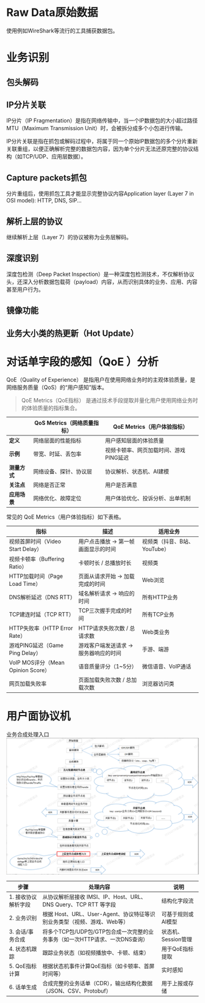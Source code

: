 # Raw Data原始数据
使用例如WireShark等流行的工具捕获数据包。

# 业务识别

## 包头解码

## IP分片关联
IP分片（IP Fragmentation）是指在网络传输中，当一个IP数据包的大小超过路径MTU（Maximum Transmission Unit）时，会被拆分成多个小包进行传输。   

IP分片关联是指在抓包或解码过程中，将属于同一个原始IP数据包的多个分片重新关联重组，以便正确解析完整的数据包内容，因为单个分片无法还原完整的协议结构（如TCP/UDP、应用层数据）。

## Capture packets抓包
分片重组后，使用抓包工具才能显示完整协议内容Application layer (Layer 7 in OSI model): HTTP, DNS, SIP...

## 解析上层的协议
继续解析上层（Layer 7）的协议被称为业务层解码。

## 深度识别
深度包检测（Deep Packet Inspection）是一种深度包检测技术，不仅解析协议头，还深入分析数据包载荷（payload）内容，从而识别具体的业务、应用、内容甚至用户行为。

## 镜像功能

## 业务大小类的热更新（Hot Update）

# 对话单字段的感知（QoE ）分析
QoE（Quality of Experience） 是指用户在使用网络业务时的主观体验质量，是网络服务质量（QoS）的“用户感知”版本。

> QoE Metrics（QoE指标） 是通过技术手段提取并量化用户使用网络业务时的体验质量的指标集合。

|                 | QoS Metrics（网络质量指标）           | QoE Metrics（用户体验指标）              |
|-----------------------|----------------------------------------|-------------------------------------------|
| **定义**              | 网络层面的性能指标                     | 用户感知层面的体验质量                     |
| **示例**              | 带宽、时延、丢包率                     | 视频卡顿率、网页加载时间、游戏PING延迟     |
| **测量方式**          | 网络设备、探针、协议层                 | 协议解析、状态机、AI建模                   |
| **关注点**            | 网络是否正常                           | 用户是否满意                               |
| **应用场景**          | 网络优化、故障定位                     | 用户体验优化、投诉分析、出单机制           |

常见的 QoE Metrics（用户体验指标）如下表格。

| 指标                            | 描述                                           | 适用业务                             |
|---------------------------------|------------------------------------------------|--------------------------------------|
| 视频首屏时间（Video Start Delay） | 用户点击播放 → 第一帧画面显示的时间             | 视频类（抖音、B站、YouTube）         |
| 视频卡顿率（Buffering Ratio）     | 卡顿时长 / 总播放时长                           | 视频类                               |
| HTTP加载时间（Page Load Time）    | 页面从请求开始 → 加载完成的时间                 | Web浏览                              |
| DNS解析延迟（DNS RTT）            | 域名解析请求 → 响应的时间                       | 所有HTTP业务                         |
| TCP建连时延（TCP RTT）            | TCP三次握手完成的时间                           | 所有TCP业务                          |
| HTTP失败率（HTTP Error Rate）     | HTTP请求失败次数 / 总请求数                     | Web类业务                            |
| 游戏PING延迟（Game Ping Delay）   | 游戏客户端发送请求 → 服务器响应的时间           | 手游、端游                           |
| VoIP MOS评分（Mean Opinion Score）| 语音质量评分（1~5分）                           | 微信语音、VoIP通话                   |
| 网页加载失败率                   | 页面加载失败次数 / 总加载次数                   | 浏览器访问类                         |

# 用户面协议机
业务合成处理入口
![alt text](assests/image.png)

| 步骤                 | 处理内容                                                                 | 说明                                       |
|----------------------|--------------------------------------------------------------------------|--------------------------------------------|
| 1. 接收协议解析字段   | 从协议解析层接收 IMSI、IP、Host、URL、DNS Query、TCP RTT 等字段         | 结构化字段流                               |
| 2. 业务识别           | 根据 Host、URL、User-Agent、协议特征等识别业务类型（视频、游戏、Web等） | 可基于规则或AI模型                         |
| 3. 会话/事务合成      | 将多个TCP包/UDP包/GTP包合成一次完整的业务事务（如一次HTTP请求、一次DNS查询） | 状态机、Session管理                        |
| 4. 状态机跟踪         | 跟踪业务状态（如视频播放中、卡顿、结束）                                 | 用于QoE指标提取                            |
| 5. QoE指标计算        | 根据状态机事件计算QoE指标（如卡顿率、首屏时间等）                        | 实时感知                                   |
| 6. 话单生成           | 合成完整的业务话单（CDR），输出结构化数据（JSON、CSV、Protobuf）         | 用于上报或存储                             |